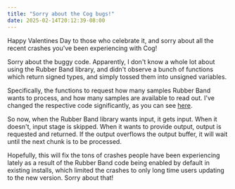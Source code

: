 ```yaml
---
title: "Sorry about the Cog bugs!"
date: 2025-02-14T20:12:39-08:00
---
```


Happy Valentines Day to those who celebrate it, and sorry about all the
recent crashes you've been experiencing with Cog!

<!-- more -->

Sorry about the buggy code. Apparently, I don't know a whole lot about
using the Rubber Band library, and didn't observe a bunch of functions
which return signed types, and simply tossed them into unsigned variables.

Specifically, the functions to request how many samples Rubber Band wants
to process, and how many samples are available to read out. I've changed
the respective code significantly, as you can see [here](https://codeberg.org/losnoco/Cog/commit/923179c4ebb208c4e37fee97ed7ff3183398e746).

So now, when the Rubber Band library wants input, it gets input. When it
doesn't, input stage is skipped. When it wants to provide output, output
is requested and returned. If the output overflows the output buffer, it
will wait until the next chunk is to be processed.

Hopefully, this will fix the tons of crashes people have been experiencing
lately as a result of the Rubber Band code being enabled by default in
existing installs, which limited the crashes to only long time users updating to the new version. Sorry about that!
